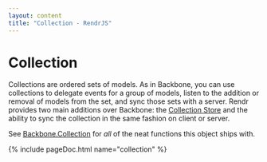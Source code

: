 ```yaml
---
layout: content
title: "Collection - RendrJS"
---
```


# Collection

Collections are ordered sets of models.  As in Backbone, you can use collections to delegate events for a group of models, listen to the addition or removal of models from the set, and sync those sets with a server.  Rendr provides two main additions over Backbone: the [Collection Store](/collection-store) and the ability to sync the collection in the same fashion on client or server.

See [Backbone.Collection](http://backbonejs.org#Collection) for _all_ of the neat functions this object ships with.

{% include pageDoc.html name="collection" %}
